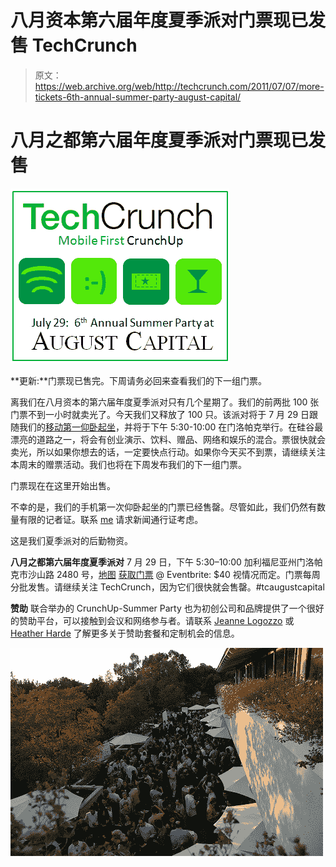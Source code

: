 # 八月资本第六届年度夏季派对门票现已发售 TechCrunch

> 原文：<https://web.archive.org/web/http://techcrunch.com/2011/07/07/more-tickets-6th-annual-summer-party-august-capital/>

# 八月之都第六届年度夏季派对门票现已发售

![](img/39756a182dfd1363a617a75ae64654c5.png)

**更新:**门票现已售完。下周请务必回来查看我们的下一组门票。

离我们在八月资本的第六届年度夏季派对只有几个星期了。我们的前两批 100 张门票不到一小时就卖光了。今天我们又释放了 100 只。该派对将于 7 月 29 日跟随我们的[移动第一仰卧起坐](https://web.archive.org/web/20230203040249/https://techcrunch.com/2011/06/24/mobile-crunchup-summer-party/)，并将于下午 5:30-10:00 在门洛帕克举行。在硅谷最漂亮的道路之一，将会有创业演示、饮料、赠品、网络和娱乐的混合。票很快就会卖光，所以如果你想去的话，一定要快点行动。如果你今天买不到票，请继续关注本周末的赠票活动。我们也将在下周发布我们的下一组门票。

门票现在在这里开始出售。

不幸的是，我们的手机第一次仰卧起坐的门票已经售罄。尽管如此，我们仍然有数量有限的记者证。联系 [me](https://web.archive.org/web/20230203040249/mailto:elin@beta.techcrunch.com) 请求新闻通行证考虑。

这是我们夏季派对的后勤物资。

**八月之都第六届年度夏季派对**
7 月 29 日，下午 5:30–10:00
加利福尼亚州门洛帕克市沙山路 2480 号，[地图](https://web.archive.org/web/20230203040249/http://www.mapquest.com/maps?address=395%20Page%20Mill%20Rd&city=Palo%20Alto&state=CA&zipcode=94306-2024#f21e7daab34eb1e1ea6e6b75)
[获取门票](https://web.archive.org/web/20230203040249/http://mobilefirstcrunchupandaugustcapitalparty2011.eventbrite.com/) @ Eventbrite: $40 视情况而定。门票每周分批发售。请继续关注 TechCrunch，因为它们很快就会售罄。#tcaugustcapital

**赞助**
联合举办的 CrunchUp-Summer Party 也为初创公司和品牌提供了一个很好的赞助平台，可以接触到会议和网络参与者。请联系 [Jeanne Logozzo](https://web.archive.org/web/20230203040249/mailto:jeanne@beta.techcrunch.com) 或 [Heather Harde](https://web.archive.org/web/20230203040249/mailto:heather@beta.techcrunch.com) 了解更多关于赞助套餐和定制机会的信息。

[![](img/99c281d24cdf9a234888b69b1f082811.png "augustcapital")](https://web.archive.org/web/20230203040249/https://techcrunch.com/wp-content/uploads/2011/06/augustcapital.jpeg)